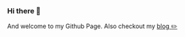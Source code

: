 ### Hi there 👋

And welcome to my Github Page. Also checkout my [blog :pencil2:](https://fabianclemenz.github.io)
